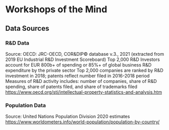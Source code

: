 # Workshops of the Mind

## Data Sources

### R&D Data
Source: OECD: JRC-OECD, COR&DIP© database v.3., 2021 (extracted from 2019 EU Industrial R&D Investment Scoreboard)
Top 2,000 R&D Investors account for EUR 800b+ of spending or 85%+ of global business R&D expenditure by the private sector
Top 2,000 companies are ranked by R&D investment in 2018; patents reflect number filed in 2016-2018 period
Measures of R&D activity includes: number of companies, share of R&D spending, share of patents filed, and share of trademarks filed
https://www.oecd.org/sti/intellectual-property-statistics-and-analysis.htm

### Population Data
Source: United Nations Population Division
2020 estimates
https://www.worldometers.info/world-population/population-by-country/






